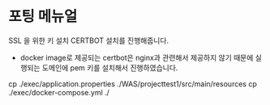 # 포팅 메뉴얼

SSL 을 위한 키 설치
CERTBOT 설치를 진행해줍니다.
- docker image로 제공되는 certbot은 nginx과 관련해서 제공하지 않기 때문에 실행되는 도메인에 pem 키를 설치해서 진행하였습니다.
 



cp ./exec/application.properties ./WAS/projecttest1/src/main/resources
cp ./exec/docker-compose.yml ./

